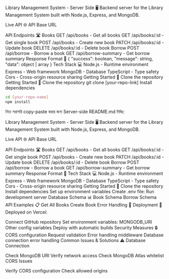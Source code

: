 Library Management System - Server Side 🖥️
Backend server for the Library Management System built with Node.js, Express, and MongoDB.

Live API 🌐
API Base URL

API Endpoints 🛣️
Books
GET /api/books - Get all books
GET /api/books/:id - Get single book
POST /api/books - Create new book
PATCH /api/books/:id - Update book
DELETE /api/books/:id - Delete book
Borrow
POST /api/borrow - Borrow a book
GET /api/borrow-summary - Get borrow summary
Response Format 📝
{
  "success": boolean,
  "message": string,
  "data": object | array
}
Tech Stack 💻
Node.js - Runtime environment
Express - Web framework
MongoDB - Database
TypeScript - Type safety
Cors - Cross-origin resource sharing
Getting Started 🏁
Clone the repository
Getting Started 🏁
Clone the repository
git clone [your-repo-link]
Install dependencies
```bash
cd [your-repo-name]
npm install
```

নিচে সরাসরি copy-paste করার জন্য Server-side README.md দিচ্ছি:

Library Management System - Server Side 🖥️
Backend server for the Library Management System built with Node.js, Express, and MongoDB.

Live API 🌐
API Base URL

API Endpoints 🛣️
Books
GET /api/books - Get all books
GET /api/books/:id - Get single book
POST /api/books - Create new book
PATCH /api/books/:id - Update book
DELETE /api/books/:id - Delete book
Borrow
POST /api/borrow - Borrow a book
GET /api/borrow-summary - Get borrow summary
Response Format 📝
Tech Stack 💻
Node.js - Runtime environment
Express - Web framework
MongoDB - Database
TypeScript - Type safety
Cors - Cross-origin resource sharing
Getting Started 🏁
Clone the repository
Install dependencies
Set up environment variables Create .env file:
Run development server
Database Schema 📊
Book Schema
Borrow Schema
API Examples 📋
Get All Books
Create Book
Error Handling 🚨
Deployment 🚀
Deployed on Vercel:

Connect GitHub repository
Set environment variables:
MONGODB_URI
Other config variables
Deploy with automatic builds
Security Measures 🔒
CORS configuration
Request validation
Error handling middleware
Database connection error handling
Common Issues & Solutions ⚠️
Database Connection

Check MongoDB URI
Verify network access
Check MongoDB Atlas whitelist
CORS Issues

Verify CORS configuration
Check allowed origins
